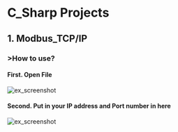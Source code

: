 # C_Sharp Projects

## 1. Modbus_TCP/IP 
### >How to use?

#### First. Open File
![ex_screenshot](./C_Sharp/Image/Modbus_TCP_Exe_File.png)
#### Second. Put in your IP address and Port number in here
![ex_screenshot](./C_Sharp/Image/Modbus_TCP_IP_Port.png)
